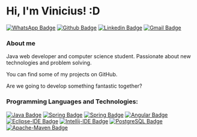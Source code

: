 # Hi, I'm Vinicius! :D

[![WhatsApp Badge](https://img.shields.io/badge/-WhatsApp-green?style=flat-square&logo=WhatsApp&logoColor=white&link=https://api.whatsapp.com/send?phone=5511951861619)](https://api.whatsapp.com/send?phone=5511951861619)
[![Github Badge](https://img.shields.io/badge/-Github-000?style=flat-square&logo=Github&logoColor=white&link=https://github.com/vinixc)](https://github.com/vinixc)
[![Linkedin Badge](https://img.shields.io/badge/-LinkedIn-blue?style=flat-square&logo=Linkedin&logoColor=white&link=https://www.linkedin.com/in/vinicius-d-54b976118/)](https://www.linkedin.com/in/vinicius-d-54b976118/)
[![Gmail Badge](https://img.shields.io/badge/-Gmail_vinicius.tecbcc@gmail.com-red?style=flat-square&logo=Gmail&logoColor=white&link=mailto:vinicius.tecbcc@gmail.com)](mailto:vinicius.tecbcc@gmail.com)


### About me

Java web developer and computer science student. Passionate about new technologies and problem solving.

You can find some of my projects on GitHub.

Are we going to develop something fantastic together?

### Programming Languages and Technologies:
[![Java Badge](https://img.shields.io/badge/-Java-green?style=for-the-badge&logo=Java&logoColor=black)](https://www.java.com/pt-BR/download/help/java8.html)
[![Spring Badge](https://img.shields.io/badge/-Spring_Framework-green?style=for-the-badge&logo=Spring&logoColor=white)](https://spring.io/projects/spring-framework)
[![Spring Badge](https://img.shields.io/badge/-Spring_Boot-green?style=for-the-badge&logo=Spring&logoColor=white)](https://spring.io/projects/spring-framework)
[![Angular Badge](https://img.shields.io/badge/-Angular-red?style=for-the-badge&logo=Angular&logoColor=white)](https://angular.io/)
[![Eclipse-IDE Badge](https://img.shields.io/badge/-Eclipse-black?style=for-the-badge&logo=Eclipse-IDE&logoColor=white)](https://www.eclipse.org/downloads/)
[![Intellij-IDE Badge](https://img.shields.io/badge/-Intellij-black?style=for-the-badge&logo=IntelliJ-IDE&logoColor=white)](https://www.jetbrains.com/pt-br/idea/)
[![PostgreSQL Badge](https://img.shields.io/badge/-PostgreSQL-blue?style=for-the-badge&logo=PostgreSQL&logoColor=white)](https://www.postgresql.org/)
[![Apache-Maven Badge](https://img.shields.io/badge/-Maven-red?style=for-the-badge&logo=Apache-Maven&logoColor=white)](https://maven.apache.org/)







